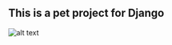 ## This is a pet project for Django 

![alt text](https://gitlab.com/devfahimahmed/django-crm-pet/crm.png)

